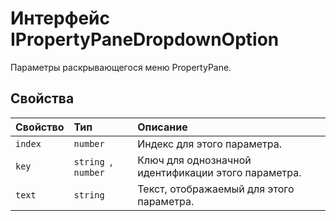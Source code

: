 # <a name="ipropertypanedropdownoption-interface"></a>Интерфейс IPropertyPaneDropdownOption







Параметры раскрывающегося меню PropertyPane.




## <a name="properties"></a>Свойства

| Свойство     | Тип   | Описание|
|:-------------|:-------|:-----------|
|`index`      | `number` | Индекс для этого параметра. |
|`key`      | `string `,` number` | Ключ для однозначной идентификации этого параметра. |
|`text`      | `string` | Текст, отображаемый для этого параметра. |






